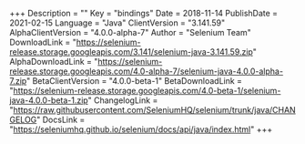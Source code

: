 +++
Description = ""
Key = "bindings"
Date = 2018-11-14
PublishDate = 2021-02-15
Language = "Java"
ClientVersion = "3.141.59"
AlphaClientVersion = "4.0.0-alpha-7"
Author = "Selenium Team"
DownloadLink = "https://selenium-release.storage.googleapis.com/3.141/selenium-java-3.141.59.zip"
AlphaDownloadLink = "https://selenium-release.storage.googleapis.com/4.0-alpha-7/selenium-java-4.0.0-alpha-7.zip"
BetaClientVersion = "4.0.0-beta-1"
BetaDownloadLink = "https://selenium-release.storage.googleapis.com/4.0-beta-1/selenium-java-4.0.0-beta-1.zip"
ChangelogLink = "https://raw.githubusercontent.com/SeleniumHQ/selenium/trunk/java/CHANGELOG"
DocsLink = "https://seleniumhq.github.io/selenium/docs/api/java/index.html"
+++
